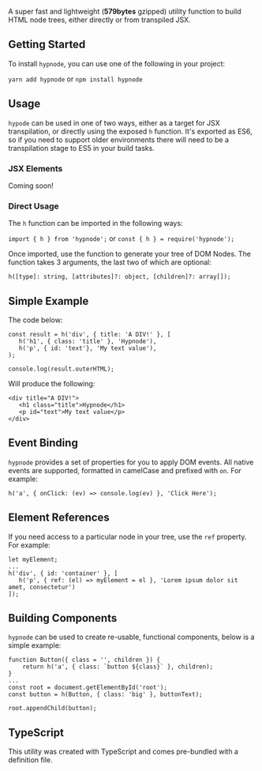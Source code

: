A super fast and lightweight (**579bytes** gzipped) utility function to build HTML node trees, either directly or from transpiled JSX.

## Getting Started

To install `hypnode`, you can use one of the following in your project:

`yarn add hypnode` or `npm install hypnode`

## Usage

`hypode` can be used in one of two ways, either as a target for JSX transpilation, or directly using the exposed `h` function. It's exported as ES6, so if you need to support older environments there will need to be a transpilation stage to ES5 in your build tasks.

### JSX Elements

Coming soon!

### Direct Usage

The `h` function can be imported in the following ways:

`import { h } from 'hypnode';` or `const { h } = require('hypnode');`

Once imported, use the function to generate your tree of DOM Nodes. The function takes 3 arguments, the last two of which are optional:

```
h([type]: string, [attributes]?: object, [children]?: array[]);
```

## Simple Example

The code below:

```
const result = h('div', { title: 'A DIV!' }, [
   h('h1', { class: 'title' }, 'Hypnode'),
   h('p', { id: 'text'}, 'My text value'),
);

console.log(result.outerHTML);
```

Will produce the following:

```
<div title="A DIV!">
   <h1 class="title">Hypnode</h1>
   <p id="text">My text value</p>
</div>
```

## Event Binding

`hypnode` provides a set of properties for you to apply DOM events. All native events are supported, formatted in camelCase and prefixed with `on`. For example:

```
h('a', { onClick: (ev) => console.log(ev) }, 'Click Here');
```

## Element References

If you need access to a particular node in your tree, use the `ref` property. For example:

```
let myElement;
...
h('div', { id: 'container' }, [
   h('p', { ref: (el) => myElement = el }, 'Lorem ipsum dolor sit amet, consectetur')
]);
```

## Building Components

`hypnode` can be used to create re-usable, functional components, below is a simple example:

```
function Button({ class = '', children }) {
    return h('a', { class: `button ${class}` }, children);
}
...
const root = document.getElementById('root');
const button = h(Button, { class: 'big' }, buttonText);

root.appendChild(button);
```

## TypeScript

This utility was created with TypeScript and comes pre-bundled with a definition file.
